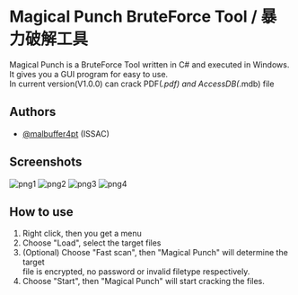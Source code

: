 
# Magical Punch BruteForce Tool / 暴力破解工具

Magical Punch is a BruteForce Tool written in C# and executed in Windows. \
It gives you a GUI program for easy to use.\
In current version(V1.0.0) can crack PDF(*.pdf) and AccessDB(*.mdb) file
## Authors

- [@malbuffer4pt](https://github.com/malbuffer4pt) (ISSAC)


## Screenshots

![png1](https://github.com/malbuffer4pt/Magical-Punch/blob/main/1.png)
![png2](https://github.com/malbuffer4pt/Magical-Punch/blob/main/2.png)
![png3](https://github.com/malbuffer4pt/Magical-Punch/blob/main/3.png)
![png4](https://github.com/malbuffer4pt/Magical-Punch/blob/main/4.png)
## How to use
1. Right click, then you get a menu
2. Choose "Load", select the target files
3. (Optional) Choose "Fast scan", then "Magical Punch" will determine the target\
file is encrypted, no password or invalid filetype respectively.
4. Choose "Start", then "Magical Punch" will start cracking the files.
